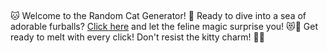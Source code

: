 ##
🐱 Welcome to the Random Cat Generator! 🎉 Ready to dive into a sea of adorable furballs? [Click here](https://nextjs-ts-lazy-component.vercel.app/) and let the feline magic surprise you! 😻🌟 Get ready to melt with every click! Don't resist the kitty charm! 🐾💖
